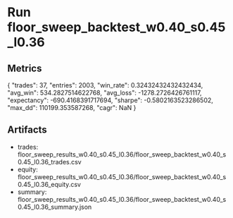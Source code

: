 # Run floor_sweep_backtest_w0.40_s0.45_l0.36

## Metrics
{
  "trades": 37,
  "entries": 2003,
  "win_rate": 0.32432432432432434,
  "avg_win": 534.2827514622768,
  "avg_loss": -1278.2726426761117,
  "expectancy": -690.4168391717694,
  "sharpe": -0.5802163523286502,
  "max_dd": 110199.353587268,
  "cagr": NaN
}

## Artifacts
- trades: floor_sweep_results_w0.40_s0.45_l0.36/floor_sweep_backtest_w0.40_s0.45_l0.36_trades.csv
- equity: floor_sweep_results_w0.40_s0.45_l0.36/floor_sweep_backtest_w0.40_s0.45_l0.36_equity.csv
- summary: floor_sweep_results_w0.40_s0.45_l0.36/floor_sweep_backtest_w0.40_s0.45_l0.36_summary.json
